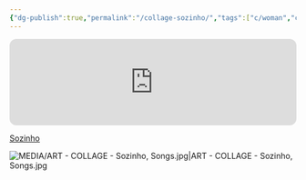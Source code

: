 ```yaml
---
{"dg-publish":true,"permalink":"/collage-sozinho/","tags":["c/woman","c/colour-bw","c/man","c/mouth","c/artist/Caetano-Veloso","collage/year-2020","c/remake","c/songs/MPB","collage/series/songs"],"created":"2024-06-28T12:56:50.000-04:00","updated":"2025-09-10T09:03:29.140-04:00"}
---
```



<iframe data-testid="embed-iframe" style="border-radius:12px" src="https://open.spotify.com/embed/track/3x1VcEYq8Zp9llxBzKoEBz?utm_source=generator&theme=0" width="100%" height="152" frameBorder="0" allowfullscreen="" allow="autoplay; clipboard-write; encrypted-media; fullscreen; picture-in-picture" loading="lazy"></iframe>

[Sozinho](https://www.instagram.com/p/CG04N2EBD9p/)

![MEDIA/ART - COLLAGE - Sozinho, Songs.jpg|ART - COLLAGE - Sozinho, Songs.jpg](/img/user/MEDIA/ART%20-%20COLLAGE%20-%20Sozinho,%20Songs.jpg)
